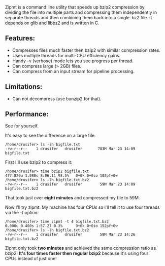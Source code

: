 Zipmt is a command line utility that speeds up bzip2 compression by dividing the file into multiple parts and compressing them independently in separate threads and then combining them back into a single .bz2 file.  It depends on glib and libbz2 and is written in C.

## Features: ##
  * Compresses files much faster then bzip2 with similar compression rates.
  * Uses multiple threads for multi-CPU efficiency gains.
  * Handy -v (verbose) mode lets you see progress per thread.
  * Can compress large (> 2GB) files.
  * Can compress from an input stream for pipeline processing.

## Limitations: ##
  * Can not decompress (use bunzip2 for that).

## Performance: ##
See for yourself.

It's easy to see the difference on a large file:
```
/home/drusifer> ls -lh bigfile.txt 
-rw-r--r--    1 drusifer   drusifer       783M Mar 23 14:09 bigfile.txt
```

First I'll use bzip2 to compress it:
```
/home/drusifer> time bzip2 bigfile.txt
477.820u 1.080s 8:06.11 98.5%   0+0k 0+0io 102pf+0w
/home/drusifer> ls -lh bigfile.txt.bz2
-rw-r--r--    1 drusifer   drusifer        59M Mar 23 14:09 bigfile.txt.bz2
```
That took just over **eight minutes** and compressed my file to 59M.

Now I'll try zipmt.  My machine has four CPUs so I'll tell it to use four threads via the _-t_ option:
```
/home/drusifer> time zipmt -t 4 bigfile.txt.bz2
0.000u 0.400s 1:57.27 0.3%      0+0k 0+0io 152pf+0w
/home/drusifer> ls -lh bigfile.txt.bz2
-rw-r--r--    1 drusifer   drusifer        59M Mar 23 14:26 bigfile.txt.bz2
```
Zipmt only took **two minutes** and achieved the same compression ratio as bzip2! **It's four times faster then regular bzip2** because it's using four CPUs instead of just one!